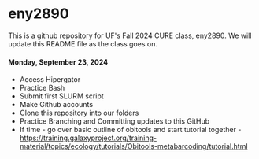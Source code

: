 # eny2890
This is a github repository for UF's Fall 2024 CURE class, eny2890. We will update this README file as the class goes on. 

#### Monday, September 23, 2024
* Access Hipergator
* Practice Bash
* Submit first SLURM script
* Make Github accounts
* Clone this repository into our folders
* Practice Branching and Committing updates to this GitHub 
* If time - go over basic outline of obitools and start tutorial together - https://training.galaxyproject.org/training-material/topics/ecology/tutorials/Obitools-metabarcoding/tutorial.html
